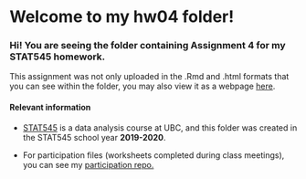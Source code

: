 
# Welcome to my hw04 folder\!

### Hi\! You are seeing the folder containing **Assignment 4** for my STAT545 homework.

This assignment was not only uploaded in the .Rmd and .html formats that
you can see within the folder, you may also view it as a webpage
[here](https://stat545-ubc-hw-2019-20.github.io/stat545-hw-sciclic/hw04/hw04_tidydatajoins.html).

#### Relevant information

  - [STAT545](https://stat545.stat.ubc.ca/) is a data analysis course at
    UBC, and this folder was created in the STAT545 school year
    **2019-2020**.

  - For participation files (worksheets completed during class
    meetings), you can see my [participation
    repo.](https://github.com/sciclic/STAT545-participation)

